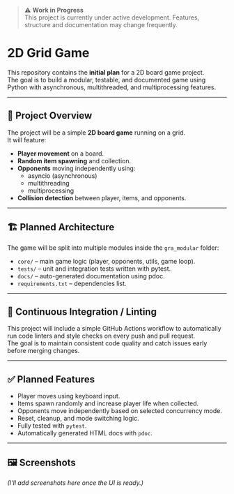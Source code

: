 > ⚠️ **Work in Progress**  
> This project is currently under active development. Features, structure and documentation may change frequently.

# 2D Grid Game  

This repository contains the **initial plan** for a 2D board game project.  
The goal is to build a modular, testable, and documented game using Python with asynchronous, multithreaded, and multiprocessing features.  

---

## 📝 Project Overview  

The project will be a simple **2D board game** running on a grid.  
It will feature:  

- **Player movement** on a board.  
- **Random item spawning** and collection.  
- **Opponents** moving independently using:
  - asyncio (asynchronous)
  - multithreading
  - multiprocessing  
- **Collision detection** between player, items, and opponents.  

---

## 🏗 Planned Architecture  

The game will be split into multiple modules inside the `gra_modular` folder:  

- `core/` – main game logic (player, opponents, utils, game loop).  
- `tests/` – unit and integration tests written with pytest.  
- `docs/` – auto-generated documentation using pdoc.  
- `requirements.txt` – dependencies list.  

---

## 🔄 Continuous Integration / Linting  

This project will include a simple GitHub Actions workflow to automatically run code linters and style checks on every push and pull request.  
The goal is to maintain consistent code quality and catch issues early before merging changes.

---

## ✅ Planned Features  

- Player moves using keyboard input.  
- Items spawn randomly and increase player life when collected.  
- Opponents move independently based on selected concurrency mode.  
- Reset, cleanup, and mode switching logic.  
- Fully tested with `pytest`.  
- Automatically generated HTML docs with `pdoc`.  

---

## 🖼 Screenshots  

*(I’ll add screenshots here once the UI is ready.)*  

